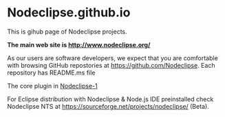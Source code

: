Nodeclipse.github.io
====================

This is gihub page of Nodeclipse projects.

<b>The main web site is http://www.nodeclipse.org/</b>

As our users are software developers, we expect that you are comfortable
with browsing GitHub repostories at https://github.com/Nodeclipse. Each repository has README.ms file

The core plugin in [Nodeclipse-1](https://github.com/Nodeclipse/nodeclipse-1)

For Eclipse distribution with Nodeclipse & Node.js IDE preinstalled check
Nodeclipse NTS at https://sourceforge.net/projects/nodeclipse/ (Beta).

